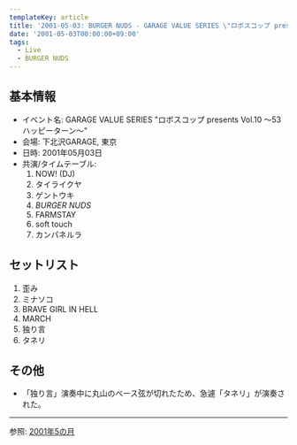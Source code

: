 ```yaml
---
templateKey: article
title: '2001-05-03: BURGER NUDS - GARAGE VALUE SERIES \"ロボスコップ presents Vol.10 ～53ハッピーターン～\" at 下北沢GARAGE'
date: '2001-05-03T00:00:00+09:00'
tags:
  - Live
  - BURGER NUDS
---
```

## 基本情報

* イベント名: GARAGE VALUE SERIES "ロボスコップ presents Vol.10 ～53ハッピーターン～"
* 会場: 下北沢GARAGE, 東京
* 日時: 2001年05月03日
* 共演/タイムテーブル:
  1. NOW! (DJ)
  1. タイライクヤ
  1. ゲントウキ
  1. *BURGER NUDS*
  1. FARMSTAY
  1. soft touch
  1. カンパネルラ

## セットリスト

1. 歪み
1. ミナソコ
1. BRAVE GIRL IN HELL
1. MARCH
1. 独り言
1. タネリ

## その他

* 「独り言」演奏中に丸山のベース弦が切れたため、急遽「タネリ」が演奏された。

---

参照: [2001年5の月](https://web.archive.org/web/20020320011809/http://www5.tkcity.net:80/~burger/20015.html)
